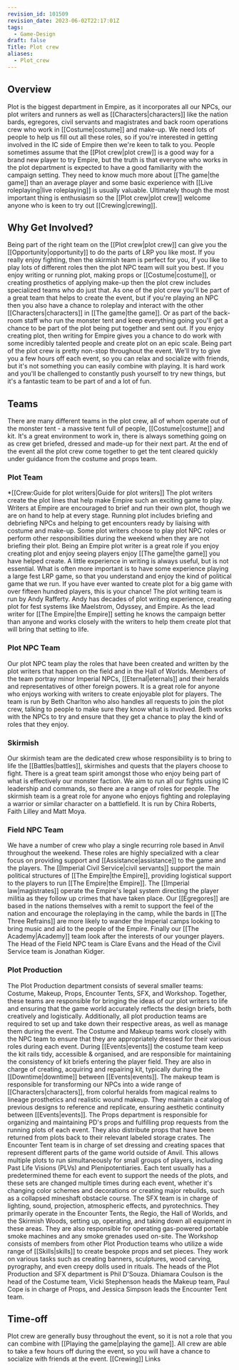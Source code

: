 ```yaml
---
revision_id: 101509
revision_date: 2023-06-02T22:17:01Z
tags:
  - Game-Design
draft: false
Title: Plot crew
aliases:
  - Plot_crew
---
```

## Overview
Plot is the biggest department in Empire, as it incorporates all our NPCs, our plot writers and runners as well as [[Characters|characters]] like the nation bards, egregores, civil servants and magistrates and back room operations crew who work in [[Costume|costume]] and make-up. We need lots of people to help us fill out all these roles, so if you're interested in getting involved in the IC side of Empire then we're keen to talk to you.
People sometimes assume that the [[Plot crew|plot crew]] is a good way for a brand new player to try Empire, but the truth is that everyone who works in the plot department is expected to have a good familiarity with the campaign setting. They need to know much more about [[The game|the game]] than an average player and some basic experience with [[Live roleplaying|live roleplaying]] is usually valuable. Ultimately though the most important thing is enthusiasm so the [[Plot crew|plot crew]] welcome anyone who is keen to try out [[Crewing|crewing]].
## Why Get Involved?
Being part of the right team on the [[Plot crew|plot crew]] can give you the [[Opportunity|opportunity]] to do the parts of LRP you like most. If you really enjoy fighting, then the skirmish team is perfect for you, if you like to play lots of different roles then the plot NPC team will suit you best. If you enjoy writing or running plot, making props or [[Costume|costume]], or creating prosthetics of applying make-up then the plot crew includes specialized teams who do just that.
As one of the plot crew you'll be part of a great team that helps to create the event, but if you're playing an NPC then you also have a chance to roleplay and interact with the other [[Characters|characters]] in [[The game|the game]]. Or as part of the back-room staff who run the monster tent and keep everything going you'll get a chance to be part of the plot being put together and sent out. If you enjoy creating plot, then writing for Empire gives you a chance to do work with some incredibly talented people and create plot on an epic scale.
Being part of the plot crew is pretty non-stop throughout the event. We'll try to give you a few hours off each event, so you can relax and socialize with friends, but it's not something you can easily combine with playing. It is hard work and you'll be challenged to constantly push yourself to try new things, but it's a fantastic team to be part of and a lot of fun.
## Teams
There are many different teams in the plot crew, all of whom operate out of the monster tent - a massive tent full of people, [[Costume|costume]] and kit. It's a great environment to work in, there is always something going on as crew get briefed, dressed and made-up for their next part. At the end of the event all the plot crew come together to get the tent cleared quickly under guidance from the costume and props team.
### Plot Team
*[[Crew:Guide for plot writers|Guide for plot writers]]
The plot writers create the plot lines that help make Empire such an exciting game to play. Writers at Empire are encouraged to brief and run their own plot, though we are on hand to help at every stage. Running plot includes briefing and debriefing NPCs and helping to get encounters ready by liaising with costume and make-up. Some plot writers choose to play plot NPC roles or perform other responsibilities during the weekend when they are not briefing their plot.
Being an Empire plot writer is a great role if you enjoy creating plot and enjoy seeing players enjoy [[The game|the game]] you have helped create. A little experience in writing is always useful, but is not essential. What is often more important is to have some experience playing a large fest LRP game, so that you understand and enjoy the kind of political game that we run. If you have ever wanted to create plot for a big game with over fifteen hundred players, this is your chance!
The plot writing team is run by Andy Rafferty. Andy has decades of plot writing experience, creating plot for fest systems like Maelstrom, Odyssey, and Empire. As the lead writer for [[The Empire|the Empire]] setting he knows the campaign better than anyone and works closely with the writers to help them create plot that will bring that setting to life.
### Plot NPC Team
Our plot NPC team play the roles that have been created and written by the plot writers that happen on the field and in the Hall of Worlds. Members of the team portray minor Imperial NPCs, [[Eternal|eternals]] and their heralds and representatives of other foreign powers. It is a great role for anyone who enjoys working with writers to create enjoyable plot for players.
The team is run by Beth Charlton who also handles all requests to join the plot crew, talking to people to make sure they know what is involved. Beth works with the NPCs to try and ensure that they get a chance to play the kind of roles that they enjoy.
### Skirmish
Our skirmish team are the dedicated crew whose responsibility is to bring to life the [[Battles|battles]], skirmishes and quests that the players choose to fight. There is a great team spirit amongst those who enjoy being part of what is effectively our monster faction. We aim to run all our fights using IC leadership and commands, so there are a range of roles for people.
The skirmish team is a great role for anyone who enjoys fighting and roleplaying a warrior or similar character on a battlefield. It is run by Chira Roberts, Faith Lilley and Matt Moya.
### Field NPC Team
We have a number of crew who play a single recurring role based in Anvil throughout the weekend. These roles are highly specialized with a clear focus on providing support and [[Assistance|assistance]] to the game and the players. The [[Imperial Civil Service|civil servants]] support the main political structures of [[The Empire|the Empire]], providing logistical support to the players to run [[The Empire|the Empire]]. The [[Imperial law|magistrates]] operate the Empire's legal system directing the player militia as they follow up crimes that have taken place. Our [[Egregores]] are based in the nations themselves with a remit to support the feel of the nation and encourage the roleplaying in the camp, while the bards in [[The Three Refrains]] are more likely to wander the Imperial camps looking to bring music and aid to the people of the Empire. Finally our [[The Academy|Academy]] team look after the interests of our younger players. The Head of the Field NPC team is Clare Evans and the Head of the Civil Service team is Jonathan Kidger.
### Plot Production
The Plot Production department consists of several smaller teams: Costume, Makeup, Props, Encounter Tents, SFX, and Workshop. Together, these teams are responsible for bringing the ideas of our plot writers to life and ensuring that the game world accurately reflects the design briefs, both creatively and logistically. Additionally, all plot production teams are required to set up and take down their respective areas, as well as manage them during the event.
The Costume and Makeup teams work closely with the NPC team to ensure that they are appropriately dressed for their various roles during each event. 
During [[Events|events]] the costume team keep the kit rails tidy, accessible & organised, and are responsible for maintaining the consistency of kit briefs entering the player field. They are also in charge of creating, acquiring and repairing kit, typically during the [[Downtime|downtime]] between [[Events|events]]. The makeup team is responsible for transforming our NPCs into a wide range of [[Characters|characters]], from colorful heralds from magical realms to lineage prosthetics and realistic wound makeup. They maintain a catalog of previous designs to reference and replicate, ensuring aesthetic continuity between [[Events|events]].
The Props department is responsible for organizing and maintaining PD's props and fulfilling prop requests from the running plots of each event. They also distribute props that have been returned from plots back to their relevant labeled storage crates.
The Encounter Tent team is in charge of set dressing and creating spaces that represent different parts of the game world outside of Anvil. This allows multiple plots to run simultaneously for small groups of players, including Past Life Visions (PLVs) and Plenipotentiaries. Each tent usually has a predetermined theme for each event to support the needs of the plots, and these sets are changed multiple times during each event, whether it's changing color schemes and decorations or creating major rebuilds, such as a collapsed mineshaft obstacle course.
The SFX team is in charge of lighting, sound, projection, atmospheric effects, and pyrotechnics. They primarily operate in the Encounter Tents, the Regio, the Hall of Worlds, and the Skirmish Woods, setting up, operating, and taking down all equipment in these areas. They are also responsible for operating gas-powered portable smoke machines and any smoke grenades used on-site.
The Workshop consists of members from other Plot Production teams who utilize a wide range of [[Skills|skills]] to create bespoke props and set pieces. They work on various tasks such as creating banners, sculptures, wood carving, pyrography, and even creepy dolls used in rituals.
The heads of the Plot Production and SFX department is Phil D'Souza. Dhiamara Coulson is the head of the Costume team, Vicki Stephenson heads the Makeup team, Paul Cope is in charge of Props, and Jessica Simpson leads the Encounter Tent team.
## Time-off
Plot crew are generally busy throughout the event, so it is not a role that you can combine with [[Playing the game|playing the game]]. All crew are able to take a few hours off during the event, so you will have a chance to socialize with friends at the event. 
[[Crewing]] Links